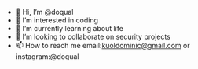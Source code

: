 - 👋 Hi, I’m @doqual
- 👀 I’m interested in coding
- 🌱 I’m currently learning about life
- 💞️ I’m looking to collaborate on security projects
- 📫 How to reach me email:kuoldominic@gmail.com or instagram:@doqual

<!---
doqual/doqual is a ✨ special ✨ repository because its `README.md` (this file) appears on your GitHub profile.
You can click the Preview link to take a look at your changes.
--->
